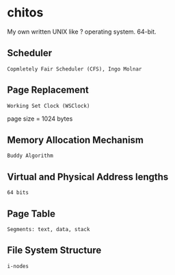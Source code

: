# chitos
My own written UNIX like ? operating system. 64-bit.

## Scheduler
```
Copmletely Fair Scheduler (CFS), Ingo Molnar
```


## Page Replacement
```
Working Set Clock (WSClock)
```
page size = 1024 bytes


## Memory Allocation Mechanism
```
Buddy Algorithm
```


## Virtual and Physical Address lengths
```
64 bits
```


## Page Table
```
Segments: text, data, stack
```


## File System Structure
```
i-nodes
```

